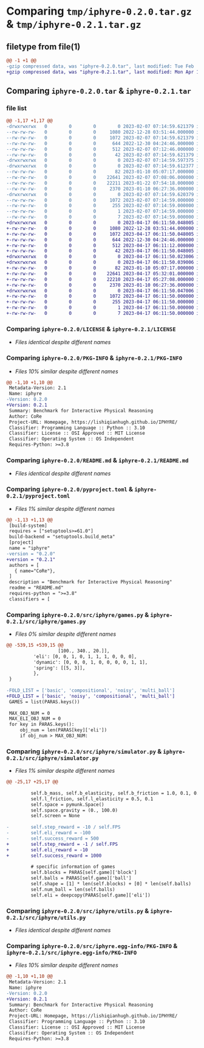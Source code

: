 # Comparing `tmp/iphyre-0.2.0.tar.gz` & `tmp/iphyre-0.2.1.tar.gz`

## filetype from file(1)

```diff
@@ -1 +1 @@
-gzip compressed data, was "iphyre-0.2.0.tar", last modified: Tue Feb  7 07:14:59 2023, max compression
+gzip compressed data, was "iphyre-0.2.1.tar", last modified: Mon Apr 17 06:11:50 2023, max compression
```

## Comparing `iphyre-0.2.0.tar` & `iphyre-0.2.1.tar`

### file list

```diff
@@ -1,17 +1,17 @@
-drwxrwxrwx   0        0        0        0 2023-02-07 07:14:59.621379 iphyre-0.2.0/
--rw-rw-rw-   0        0        0     1080 2022-12-28 03:51:44.000000 iphyre-0.2.0/LICENSE
--rw-rw-rw-   0        0        0     1072 2023-02-07 07:14:59.621379 iphyre-0.2.0/PKG-INFO
--rw-rw-rw-   0        0        0      644 2022-12-30 04:24:46.000000 iphyre-0.2.0/README.md
--rw-rw-rw-   0        0        0      512 2023-02-07 07:12:46.000000 iphyre-0.2.0/pyproject.toml
--rw-rw-rw-   0        0        0       42 2023-02-07 07:14:59.621379 iphyre-0.2.0/setup.cfg
-drwxrwxrwx   0        0        0        0 2023-02-07 07:14:59.597375 iphyre-0.2.0/src/
-drwxrwxrwx   0        0        0        0 2023-02-07 07:14:59.612377 iphyre-0.2.0/src/iphyre/
--rw-rw-rw-   0        0        0       82 2023-01-10 05:07:17.000000 iphyre-0.2.0/src/iphyre/__init__.py
--rw-rw-rw-   0        0        0    22641 2023-02-07 07:08:06.000000 iphyre-0.2.0/src/iphyre/games.py
--rw-rw-rw-   0        0        0    22211 2023-01-22 07:54:18.000000 iphyre-0.2.0/src/iphyre/simulator.py
--rw-rw-rw-   0        0        0     2370 2023-01-10 06:27:36.000000 iphyre-0.2.0/src/iphyre/utils.py
-drwxrwxrwx   0        0        0        0 2023-02-07 07:14:59.620379 iphyre-0.2.0/src/iphyre.egg-info/
--rw-rw-rw-   0        0        0     1072 2023-02-07 07:14:59.000000 iphyre-0.2.0/src/iphyre.egg-info/PKG-INFO
--rw-rw-rw-   0        0        0      255 2023-02-07 07:14:59.000000 iphyre-0.2.0/src/iphyre.egg-info/SOURCES.txt
--rw-rw-rw-   0        0        0        1 2023-02-07 07:14:59.000000 iphyre-0.2.0/src/iphyre.egg-info/dependency_links.txt
--rw-rw-rw-   0        0        0        7 2023-02-07 07:14:59.000000 iphyre-0.2.0/src/iphyre.egg-info/top_level.txt
+drwxrwxrwx   0        0        0        0 2023-04-17 06:11:50.048005 iphyre-0.2.1/
+-rw-rw-rw-   0        0        0     1080 2022-12-28 03:51:44.000000 iphyre-0.2.1/LICENSE
+-rw-rw-rw-   0        0        0     1072 2023-04-17 06:11:50.048005 iphyre-0.2.1/PKG-INFO
+-rw-rw-rw-   0        0        0      644 2022-12-30 04:24:46.000000 iphyre-0.2.1/README.md
+-rw-rw-rw-   0        0        0      512 2023-04-17 06:11:12.000000 iphyre-0.2.1/pyproject.toml
+-rw-rw-rw-   0        0        0       42 2023-04-17 06:11:50.048005 iphyre-0.2.1/setup.cfg
+drwxrwxrwx   0        0        0        0 2023-04-17 06:11:50.023006 iphyre-0.2.1/src/
+drwxrwxrwx   0        0        0        0 2023-04-17 06:11:50.039006 iphyre-0.2.1/src/iphyre/
+-rw-rw-rw-   0        0        0       82 2023-01-10 05:07:17.000000 iphyre-0.2.1/src/iphyre/__init__.py
+-rw-rw-rw-   0        0        0    22641 2023-04-17 05:32:01.000000 iphyre-0.2.1/src/iphyre/games.py
+-rw-rw-rw-   0        0        0    22210 2023-04-17 05:27:08.000000 iphyre-0.2.1/src/iphyre/simulator.py
+-rw-rw-rw-   0        0        0     2370 2023-01-10 06:27:36.000000 iphyre-0.2.1/src/iphyre/utils.py
+drwxrwxrwx   0        0        0        0 2023-04-17 06:11:50.047006 iphyre-0.2.1/src/iphyre.egg-info/
+-rw-rw-rw-   0        0        0     1072 2023-04-17 06:11:50.000000 iphyre-0.2.1/src/iphyre.egg-info/PKG-INFO
+-rw-rw-rw-   0        0        0      255 2023-04-17 06:11:50.000000 iphyre-0.2.1/src/iphyre.egg-info/SOURCES.txt
+-rw-rw-rw-   0        0        0        1 2023-04-17 06:11:50.000000 iphyre-0.2.1/src/iphyre.egg-info/dependency_links.txt
+-rw-rw-rw-   0        0        0        7 2023-04-17 06:11:50.000000 iphyre-0.2.1/src/iphyre.egg-info/top_level.txt
```

### Comparing `iphyre-0.2.0/LICENSE` & `iphyre-0.2.1/LICENSE`

 * *Files identical despite different names*

### Comparing `iphyre-0.2.0/PKG-INFO` & `iphyre-0.2.1/PKG-INFO`

 * *Files 10% similar despite different names*

```diff
@@ -1,10 +1,10 @@
 Metadata-Version: 2.1
 Name: iphyre
-Version: 0.2.0
+Version: 0.2.1
 Summary: Benchmark for Interactive Physical Reasoning
 Author: CoRe
 Project-URL: Homepage, https://lishiqianhugh.github.io/IPHYRE/
 Classifier: Programming Language :: Python :: 3.10
 Classifier: License :: OSI Approved :: MIT License
 Classifier: Operating System :: OS Independent
 Requires-Python: >=3.8
```

### Comparing `iphyre-0.2.0/README.md` & `iphyre-0.2.1/README.md`

 * *Files identical despite different names*

### Comparing `iphyre-0.2.0/pyproject.toml` & `iphyre-0.2.1/pyproject.toml`

 * *Files 1% similar despite different names*

```diff
@@ -1,13 +1,13 @@
 [build-system]
 requires = ["setuptools>=61.0"]
 build-backend = "setuptools.build_meta"
 [project]
 name = "iphyre"
-version = "0.2.0"
+version = "0.2.1"
 authors = [
   { name="CoRe"},
 ]
 description = "Benchmark for Interactive Physical Reasoning"
 readme = "README.md"
 requires-python = ">=3.8"
 classifiers = [
```

### Comparing `iphyre-0.2.0/src/iphyre/games.py` & `iphyre-0.2.1/src/iphyre/games.py`

 * *Files 0% similar despite different names*

```diff
@@ -539,15 +539,15 @@
                   [100., 340., 20.]],
          'eli': [0, 0, 1, 0, 1, 1, 1, 0, 0, 0],
          'dynamic': [0, 0, 0, 1, 0, 0, 0, 0, 1, 1],
          'spring': [[5, 3]],
          },
 }
 
-FOLD_LIST = ['basic', 'compositional', 'noisy', 'multi_ball']
+FOLD_LIST = ['basic', 'noisy', 'compositional', 'multi_ball']
 GAMES = list(PARAS.keys())
 
 MAX_OBJ_NUM = 0
 MAX_ELI_OBJ_NUM = 0
 for key in PARAS.keys():
     obj_num = len(PARAS[key]['eli'])
     if obj_num > MAX_OBJ_NUM:
```

### Comparing `iphyre-0.2.0/src/iphyre/simulator.py` & `iphyre-0.2.1/src/iphyre/simulator.py`

 * *Files 1% similar despite different names*

```diff
@@ -25,17 +25,17 @@
 
         self.b_mass, self.b_elasticity, self.b_friction = 1.0, 0.1, 0.5
         self.l_friction, self.l_elasticity = 0.5, 0.1
         self.space = pymunk.Space()
         self.space.gravity = (0., 100.0)
         self.screen = None
 
-        self.step_reward = -10 / self.FPS
-        self.eli_reward = -100
-        self.success_reward = 500
+        self.step_reward = -1 / self.FPS
+        self.eli_reward = -10
+        self.success_reward = 1000
 
         # specific information of games
         self.blocks = PARAS[self.game]['block']
         self.balls = PARAS[self.game]['ball']
         self.shape = [1] * len(self.blocks) + [0] * len(self.balls)
         self.num_ball = len(self.balls)
         self.eli = deepcopy(PARAS[self.game]['eli'])
```

### Comparing `iphyre-0.2.0/src/iphyre/utils.py` & `iphyre-0.2.1/src/iphyre/utils.py`

 * *Files identical despite different names*

### Comparing `iphyre-0.2.0/src/iphyre.egg-info/PKG-INFO` & `iphyre-0.2.1/src/iphyre.egg-info/PKG-INFO`

 * *Files 10% similar despite different names*

```diff
@@ -1,10 +1,10 @@
 Metadata-Version: 2.1
 Name: iphyre
-Version: 0.2.0
+Version: 0.2.1
 Summary: Benchmark for Interactive Physical Reasoning
 Author: CoRe
 Project-URL: Homepage, https://lishiqianhugh.github.io/IPHYRE/
 Classifier: Programming Language :: Python :: 3.10
 Classifier: License :: OSI Approved :: MIT License
 Classifier: Operating System :: OS Independent
 Requires-Python: >=3.8
```

